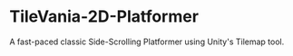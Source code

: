 # TileVania-2D-Platformer
A fast-paced classic Side-Scrolling Platformer using Unity's Tilemap tool.
